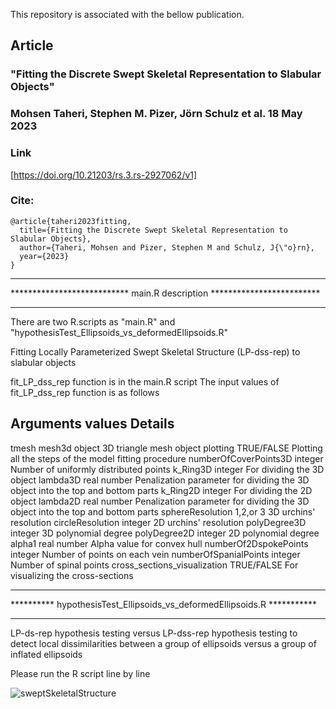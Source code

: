 This repository is associated with the bellow publication.

## Article
### "Fitting the Discrete Swept Skeletal Representation to Slabular Objects"
### Mohsen Taheri, Stephen M. Pizer, Jörn Schulz et al. 18 May 2023

### Link

[https://doi.org/10.21203/rs.3.rs-2927062/v1]

### Cite:
```
@article{taheri2023fitting,
  title={Fitting the Discrete Swept Skeletal Representation to Slabular Objects},
  author={Taheri, Mohsen and Pizer, Stephen M and Schulz, J{\"o}rn},
  year={2023}
}
```
************************************************************************
*************************** main.R description *************************
************************************************************************
There are two R.scripts as "main.R" and "hypothesisTest_Ellipsoids_vs_deformedEllipsoids.R"

Fitting Locally Parameterized Swept Skeletal Structure (LP-dss-rep) to slabular objects

fit_LP_dss_rep function is in the main.R script
The input values of fit_LP_dss_rep function is as follows

Arguments                     values               Details
--------------------------------------------------------------------------------------------------------------------------------------------
tmesh                          mesh3d object        3D triangle mesh object
plotting                       TRUE/FALSE           Plotting all the steps of the model fitting procedure
numberOfCoverPoints3D          integer			   Number of uniformly distributed points 
k_Ring3D                       integer              For dividing the 3D object
lambda3D                       real number          Penalization parameter for dividing the 3D object into the top and bottom parts
k_Ring2D                       integer              For dividing the 2D object
lambda2D                       real number          Penalization parameter for dividing the 3D object into the top and bottom parts
sphereResolution               1,2,or 3             3D urchins' resolution
circleResolution               integer              2D urchins' resolution
polyDegree3D                   integer              3D polynomial degree
polyDegree2D                   integer              2D polynomial degree
alpha1                         real number          Alpha value for convex hull
numberOf2DspokePoints          integer              Number of points on each vein
numberOfSpanialPoints          integer              Number of spinal points
cross_sections_visualization   TRUE/FALSE           For visualizing the cross-sections


************************************************************************
********** hypothesisTest_Ellipsoids_vs_deformedEllipsoids.R ***********
************************************************************************
LP-ds-rep hypothesis testing versus LP-dss-rep hypothesis testing to detect local dissimilarities 
between a group of ellipsoids versus a group of inflated ellipsoids 

Please run the R script line by line


![sweptSkeletalStructure](https://github.com/MohsenTaheriShalmani/LP-dss-rep/assets/19237855/4882edbf-8245-4994-9de4-d38b7daecb76)



